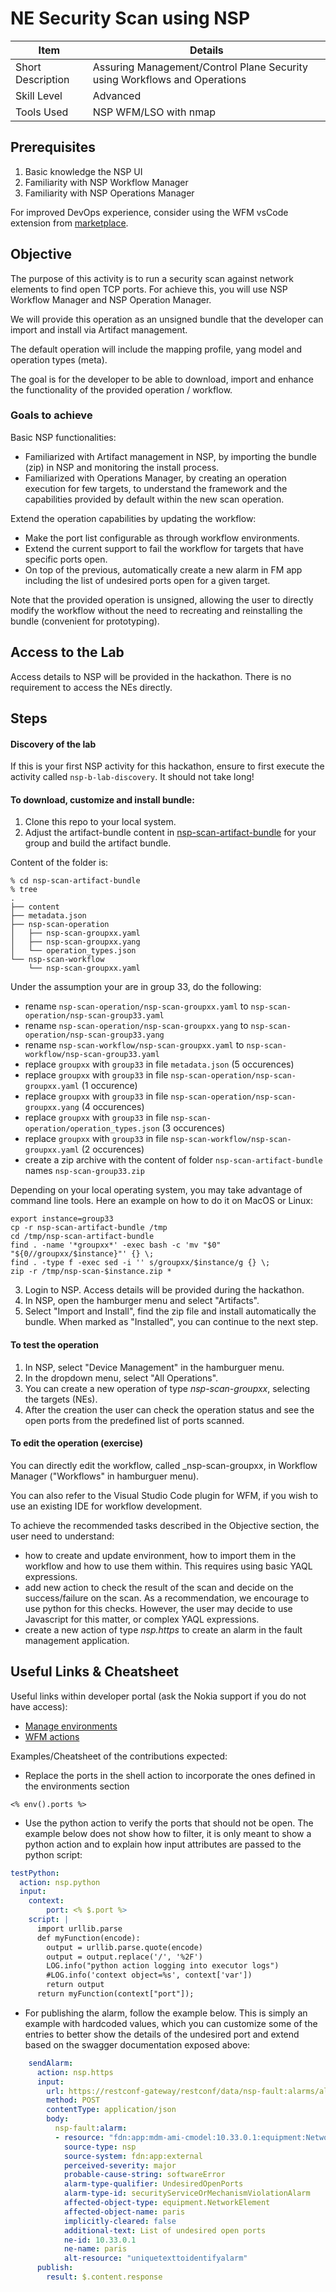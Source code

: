 # NE Security Scan using NSP

| Item | Details |
| --- | --- |
| Short Description | Assuring Management/Control Plane Security using Workflows and Operations |
| Skill Level | Advanced |
| Tools Used | NSP WFM/LSO with nmap |

## Prerequisites
1. Basic knowledge the NSP UI
2. Familiarity with NSP Workflow Manager
3. Familiarity with NSP Operations Manager

For improved DevOps experience, consider using the WFM vsCode extension from [marketplace](https://marketplace.visualstudio.com/items?itemName=Nokia.nokia-wfm).

## Objective

The purpose of this activity is to run a security scan against network elements to find open TCP ports.
For achieve this, you will use NSP Workflow Manager and NSP Operation Manager.

We will provide this operation as an unsigned bundle that the developer can import and install via Artifact management.

The default operation will include the mapping profile, yang model and operation types (meta).

The goal is for the developer to be able to download, import and enhance the functionality of the provided operation / workflow.

### Goals to achieve

Basic NSP functionalities:
* Familiarized with Artifact management in NSP, by importing the bundle (zip) in NSP and monitoring the install process.
* Familiarized with Operations Manager, by creating an operation execution for few targets, to understand the framework and the capabilities provided by default within the new scan operation.

Extend the operation capabilities by updating the workflow:
* Make the port list configurable as through workflow environments.
* Extend the current support to fail the workflow for targets that have specific ports open.
* On top of the previous, automatically create a new alarm in FM app including the list of undesired ports open for a given target.

Note that the provided operation is unsigned, allowing the user to directly modify the workflow without the need to recreating and reinstalling the bundle (convenient for prototyping).

## Access to the Lab
Access details to NSP will be provided in the hackathon. There is no requirement to access the NEs directly.

## Steps

#### Discovery of the lab

If this is your first NSP activity for this hackathon, ensure to first execute the activity called `nsp-b-lab-discovery`. It should not take long!

#### To download, customize and install bundle:
1. Clone this repo to your local system.
2. Adjust the artifact-bundle content in [nsp-scan-artifact-bundle](./nsp-scan-artifact-bundle) for your group and build the artifact bundle.

Content of the folder is:
```
% cd nsp-scan-artifact-bundle
% tree
.
├── content
├── metadata.json
├── nsp-scan-operation
│   ├── nsp-scan-groupxx.yaml
│   ├── nsp-scan-groupxx.yang
│   └── operation_types.json
└── nsp-scan-workflow
    └── nsp-scan-groupxx.yaml
```

Under the assumption your are in group 33, do the following:
- rename `nsp-scan-operation/nsp-scan-groupxx.yaml` to `nsp-scan-operation/nsp-scan-group33.yaml`
- rename `nsp-scan-operation/nsp-scan-groupxx.yang` to `nsp-scan-operation/nsp-scan-group33.yang`
- rename `nsp-scan-workflow/nsp-scan-groupxx.yaml`  to `nsp-scan-workflow/nsp-scan-group33.yaml`
- replace `groupxx` with `group33` in file `metadata.json` (5 occurences)
- replace `groupxx` with `group33` in file `nsp-scan-operation/nsp-scan-groupxx.yaml` (1 occurence)
- replace `groupxx` with `group33` in file `nsp-scan-operation/nsp-scan-groupxx.yang` (4 occurences)
- replace `groupxx` with `group33` in file `nsp-scan-operation/operation_types.json` (3 occurences)
- replace `groupxx` with `group33` in file `nsp-scan-workflow/nsp-scan-groupxx.yaml` (2 occurences)
- create a zip archive with the content of folder `nsp-scan-artifact-bundle` names `nsp-scan-group33.zip`

Depending on your local operating system, you may take advantage of command line tools.
Here an example on how to do it on MacOS or Linux:

```
export instance=group33
cp -r nsp-scan-artifact-bundle /tmp
cd /tmp/nsp-scan-artifact-bundle
find . -name '*groupxx*' -exec bash -c 'mv "$0" "${0//groupxx/$instance}"' {} \;
find . -type f -exec sed -i '' s/groupxx/$instance/g {} \;
zip -r /tmp/nsp-scan-$instance.zip *
```

3. Login to NSP. Access details will be provided during the hackathon.
4. In NSP, open the hamburger menu and select "Artifacts".
5. Select "Import and Install", find the zip file and install automatically the bundle. When marked as "Installed", you can continue to the next step.

#### To test the operation
1. In NSP, select "Device Management" in the hamburguer menu.
2. In the dropdown menu, select "All Operations".
3. You can create a new operation of type _nsp-scan-groupxx_, selecting the targets (NEs).
4. After the creation the user can check the operation status and see the open ports from the predefined list of ports scanned.

#### To edit the operation (exercise)
You can directly edit the workflow, called _nsp-scan-groupxx, in Workflow Manager ("Workflows" in hamburguer menu).

You can also refer to the Visual Studio Code plugin for WFM, if you wish to use an existing IDE for workflow development.

To achieve the recommended tasks described in the Objective section, the user need to understand:
* how to create and update environment, how to import them in the workflow and how to use them within. This requires using basic YAQL expressions.
* add new action to check the result of the scan and decide on the success/failure on the scan. As a recommendation, we encourage to use python for this checks. However, the user may decide to use Javascript for this matter, or complex YAQL expressions.
* create a new action of type _nsp.https_ to create an alarm in the fault management application.

## Useful Links & Cheatsheet

Useful links within developer portal (ask the Nokia support if you do not have access):
* [Manage environments](https://network.developer.nokia.com/learn/24_4/network-programmability-automation-frameworks/workflow-manager-framework/wfm-workflow-development/wfm-Advanced-Concepts/#Advanced_concepts_Environments)
* [WFM actions](https://network.developer.nokia.com/learn/24_4/network-programmability-automation-frameworks/workflow-manager-framework/wfm-workflow-development/wfm-workflow-actions/)

Examples/Cheatsheet of the contributions expected:

* Replace the ports in the shell action to incorporate the ones defined in the environments section
```yaql
<% env().ports %>
```
* Use the python action to verify the ports that should not be open. The example below does not show how to filter, it is only meant to show a python action and to explain how input attributes are passed to the python script:
```yaml
testPython:
  action: nsp.python
  input:
    context:
        port: <% $.port %>
    script: |
      import urllib.parse
      def myFunction(encode):
        output = urllib.parse.quote(encode)
        output = output.replace('/', '%2F')
        LOG.info("python action logging into executor logs")
        #LOG.info('context object=%s', context['var'])
        return output
      return myFunction(context["port"]);
```
* For publishing the alarm, follow the example below. This is simply an example with hardcoded values, which you can customize some of the entries to better show the details of the undesired port and extend based on the swagger documentation exposed above:
```yaml
    sendAlarm:
      action: nsp.https
      input:
        url: https://restconf-gateway/restconf/data/nsp-fault:alarms/alarm-list
        method: POST
        contentType: application/json
        body:
          nsp-fault:alarm:
          - resource: "fdn:app:mdm-ami-cmodel:10.33.0.1:equipment:NetworkElement"
            source-type: nsp
            source-system: fdn:app:external
            perceived-severity: major
            probable-cause-string: softwareError
            alarm-type-qualifier: UndesiredOpenPorts
            alarm-type-id: securityServiceOrMechanismViolationAlarm
            affected-object-type: equipment.NetworkElement
            affected-object-name: paris
            implicitly-cleared: false
            additional-text: List of undesired open ports
            ne-id: 10.33.0.1
            ne-name: paris
            alt-resource: "uniquetexttoidentifyalarm"
      publish:
        result: $.content.response
```
